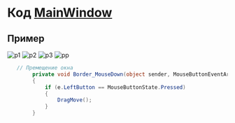 # Код <a href="https://github.com/Hihiz/GamesLauncher/blob/development/GameLauncher/View/MainWindow.xaml">MainWindow</a>
## Пример
![p1](https://user-images.githubusercontent.com/98191494/200916163-287cfbb4-aaa4-4fde-9c5a-ce80a40b3ecc.PNG)
![p2](https://user-images.githubusercontent.com/98191494/200916167-2a042e27-8587-4587-9438-a395e928e1b2.PNG)
![p3](https://user-images.githubusercontent.com/98191494/200916172-dd1e1617-24f8-4682-bc73-fa08169c84b1.PNG)
![pp](https://user-images.githubusercontent.com/98191494/200916591-b0bc68c6-a8eb-46fc-b17b-7175718125b1.PNG)

```C#
   // Премещение окна
        private void Border_MouseDown(object sender, MouseButtonEventArgs e)
        {
            if (e.LeftButton == MouseButtonState.Pressed)
            {
                DragMove();
            }
        }
```
